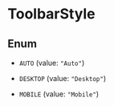 

# ToolbarStyle

## Enum


* `AUTO` (value: `"Auto"`)

* `DESKTOP` (value: `"Desktop"`)

* `MOBILE` (value: `"Mobile"`)



